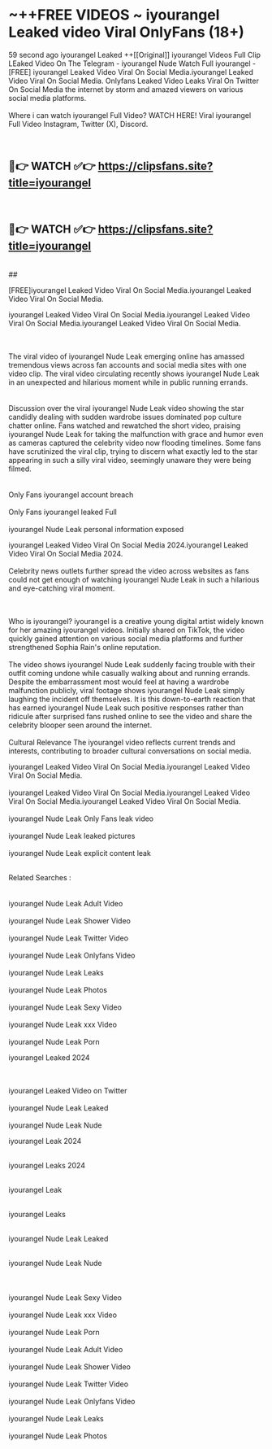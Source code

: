 # ~++FREE VIDEOS ~ iyourangel Leaked video Viral OnlyFans (18+)<br>


59 second ago iyourangel Leaked ++[[Original]] iyourangel Videos Full Clip LEaked Video On The Telegram  - iyourangel Nude  Watch Full iyourangel - [FREE] iyourangel Leaked Video Viral On Social Media.iyourangel Leaked Video Viral On Social Media.   Onlyfans Leaked Video Leaks Viral On Twitter On Social Media the internet by storm and amazed viewers on various social media platforms. <br><br>
Where i can watch iyourangel Full Video? WATCH HERE! Viral iyourangel Full Video Instagram, Twitter (X), Discord. <br>


 <br>

##  🔴👉 WATCH ✅👉  <a href="https://clipsfans.site?title=iyourangel&ref=git">https://clipsfans.site?title=iyourangel</a> <br>
  <br>

##  🔴👉 WATCH ✅👉  <a href="https://clipsfans.site?title=iyourangel&ref=git">https://clipsfans.site?title=iyourangel</a> <br>
  <br>
  ##



[FREE]iyourangel Leaked Video Viral On Social Media.iyourangel Leaked Video Viral On Social Media. <br>

iyourangel Leaked Video Viral On Social Media.iyourangel Leaked Video Viral On Social Media.iyourangel Leaked Video Viral On Social Media. <br>


  <br>

  <br>
The viral video of iyourangel Nude Leak emerging online has amassed tremendous views across fan accounts and social media sites with one video clip. The viral video circulating recently shows iyourangel Nude Leak in an unexpected and hilarious moment while in public running errands.<br>
<br>


<br>
Discussion over the viral iyourangel Nude Leak video showing the star candidly dealing with sudden wardrobe issues dominated pop culture chatter online. Fans watched and rewatched the short video, praising iyourangel Nude Leak for taking the malfunction with grace and humor even as cameras captured the celebrity video now flooding timelines. Some fans have scrutinized the viral clip, trying to discern what exactly led to the star appearing in such a silly viral video, seemingly unaware they were being filmed.<br>
<br>
<br> 
Only Fans iyourangel account breach<br>
<br>
Only Fans iyourangel leaked Full <br>
<br>
iyourangel Nude Leak personal information exposed<br>

iyourangel Leaked Video Viral On Social Media 2024.iyourangel Leaked Video Viral On Social Media 2024. <br>
<br>
Celebrity news outlets further spread the video across websites as fans could not get enough of watching iyourangel Nude Leak in such a hilarious and eye-catching viral moment.<br>
<br>

<br>
Who is iyourangel? iyourangel is a creative young digital artist widely known for her amazing iyourangel videos. Initially shared on TikTok, the video quickly gained attention on various social media platforms and further strengthened Sophia Rain's online reputation.<br>
<br>
The video shows iyourangel Nude Leak suddenly facing trouble with their outfit coming undone while casually walking about and running errands. Despite the embarrassment most would feel at having a wardrobe malfunction publicly, viral footage shows iyourangel Nude Leak simply laughing the incident off themselves. It is this down-to-earth reaction that has earned iyourangel Nude Leak such positive responses rather than ridicule after surprised fans rushed online to see the video and share the celebrity blooper seen around the internet.<br>
<br>
Cultural Relevance The iyourangel video reflects current trends and interests, contributing to broader cultural conversations on social media.<br>

iyourangel Leaked Video Viral On Social Media.iyourangel Leaked Video Viral On Social Media.<br>
<br>
iyourangel Leaked Video Viral On Social Media.iyourangel Leaked Video Viral On Social Media.iyourangel Leaked Video Viral On Social Media.<br>
<br>
iyourangel Nude Leak Only Fans leak video<br>
<br>
iyourangel Nude Leak leaked pictures<br>
<br>
iyourangel Nude Leak explicit content leak<br>


<br>
Related Searches :<br>
<br>

<br>
iyourangel Nude Leak Adult Video<br>
<br>
iyourangel Nude Leak Shower Video<br>
<br>
iyourangel Nude Leak Twitter Video<br>
<br>
iyourangel Nude Leak Onlyfans Video<br>
<br>
iyourangel Nude Leak Leaks<br>
<br>
iyourangel Nude Leak Photos<br>

<br>
iyourangel Nude Leak Sexy Video<br>
<br>
iyourangel Nude Leak xxx Video<br>
<br>
iyourangel Nude Leak Porn<br>

iyourangel  Leaked 2024 <br> <br>
<br>

iyourangel Leaked Video on Twitter <br>
<br>
iyourangel Nude Leak Leaked<br>
<br>
iyourangel Nude Leak Nude<br>


iyourangel  Leak 2024 <br> <br>



iyourangel  Leaks 2024 <br> <br>



 
iyourangel  Leak<br> <br>



iyourangel  Leaks<br> <br>


iyourangel Nude Leak Leaked<br> <br>

iyourangel Nude Leak Nude<br> <br>
<br> <br>
iyourangel Nude Leak Sexy Video
<br> <br>
iyourangel Nude Leak xxx Video
<br> <br>
iyourangel Nude Leak Porn
<br> <br>
iyourangel Nude Leak Adult Video
<br> <br>
iyourangel Nude Leak Shower Video
<br> <br>
iyourangel Nude Leak Twitter Video
<br> <br>
iyourangel Nude Leak Onlyfans Video
<br> <br>
iyourangel Nude Leak Leaks
<br> <br>
iyourangel Nude Leak Photos






</p>




 



</p>










